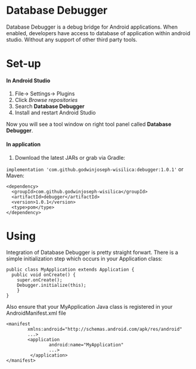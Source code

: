 # Database Debugger

Database Debugger is a debug bridge for Android applications. When enabled, developers have access to database of application within android studio. Without any support of other third party tools.

# Set-up

#### In Android Studio
1. File-> Settings-> Plugins
2. Click *Browse repositories*
3. Search **Database Debugger**
4. Install and restart Android Studio

Now you will see a tool window on right tool panel called **Database Debugger**.

#### In application

1. Download the latest JARs or grab via Gradle:

`implementation 'com.github.godwinjoseph-wisilica:debugger:1.0.1'`
or Maven:

```
<dependency>
  <groupId>com.github.godwinjoseph-wisilica</groupId>
  <artifactId>debugger</artifactId>
  <version>1.0.1</version>
  <type>pom</type>
</dependency>
```

# Using

Integration of Database Debugger is pretty straight forwart. There is a simple initialization step which occurs in your Application class:

```
public class MyApplication extends Application {
  public void onCreate() {
    super.onCreate();
    Debugger.initialize(this); 
    }
}
```

Also ensure that your MyApplication Java class is registered in your AndroidManifest.xml file

```
<manifest
        xmlns:android="http://schemas.android.com/apk/res/android"
        ...>
        <application
                android:name="MyApplication"
                ...>
         </application>
</manifest>
```
